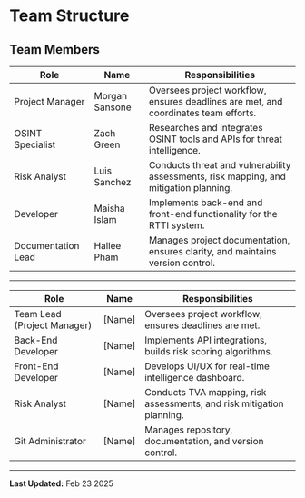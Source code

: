 # Team Structure

## Team Members

| Role                | Name          | Responsibilities                                                                 |
|---------------------|---------------|---------------------------------------------------------------------------------|
| Project Manager     | Morgan Sansone        | Oversees project workflow, ensures deadlines are met, and coordinates team efforts. |
| OSINT Specialist    | Zach Green        | Researches and integrates OSINT tools and APIs for threat intelligence.         |
| Risk Analyst        | Luis Sanchez        | Conducts threat and vulnerability assessments, risk mapping, and mitigation planning. |
| Developer           | Maisha Islam        | Implements back-end and front-end functionality for the RTTI system.            |
| Documentation Lead  | Hallee Pham        | Manages project documentation, ensures clarity, and maintains version control.  |

---

| Role                | Name          | Responsibilities                                                                 |
|---------------------|---------------|---------------------------------------------------------------------------------|
| Team Lead (Project Manager) | [Name]       | Oversees project workflow, ensures deadlines are met.                           |
| Back-End Developer  | [Name]        | Implements API integrations, builds risk scoring algorithms.                    |
| Front-End Developer | [Name]        | Develops UI/UX for real-time intelligence dashboard.                            |
| Risk Analyst        | [Name]        | Conducts TVA mapping, risk assessments, and risk mitigation planning.           |
| Git Administrator   | [Name]        | Manages repository, documentation, and version control.                        |

---

**Last Updated:** Feb 23 2025

